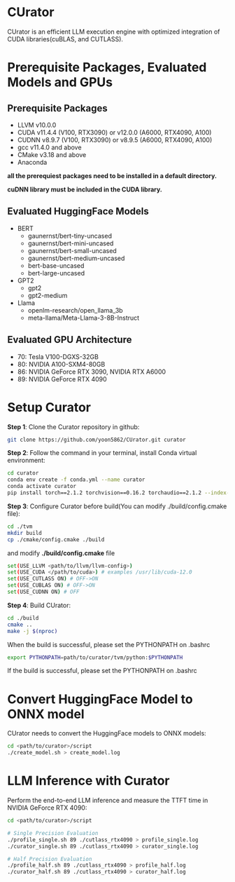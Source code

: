 
# CUrator
  CUrator is an efficient LLM execution engine with optimized integration of CUDA libraries(cuBLAS, and CUTLASS).

# Prerequisite Packages, Evaluated Models and GPUs

## **Prerequisite Packages**
- LLVM v10.0.0
- CUDA v11.4.4 (V100, RTX3090) or v12.0.0 (A6000, RTX4090, A100)
- CUDNN v8.9.7 (V100, RTX3090) or v8.9.5 (A6000, RTX4090, A100)
- gcc v11.4.0 and above
- CMake v3.18 and above
- Anaconda

__all the prerequiest packages need to be installed in a default directory.__


__cuDNN library must be included in the CUDA library.__

## **Evaluated HuggingFace Models**
* BERT
  * gaunernst/bert-tiny-uncased
  * gaunernst/bert-mini-uncased
  * gaunernst/bert-small-uncased
  * gaunernst/bert-medium-uncased
  * bert-base-uncased
  * bert-large-uncased
* GPT2
  * gpt2
  * gpt2-medium
* Llama
  * openlm-research/open_llama_3b
  * meta-llama/Meta-Llama-3-8B-Instruct

## **Evaluated GPU Architecture**
  - 70: Tesla V100-DGXS-32GB
  - 80: NVIDIA A100-SXM4-80GB
  - 86: NVIDIA GeForce RTX 3090, NVIDIA RTX A6000
  - 89: NVIDIA GeForce RTX 4090

# **Setup Curator**

**Step 1**: Clone the Curator repository in github:
```bash
git clone https://github.com/yoon5862/CUrator.git curator
```

**Step 2**: Follow the command in your terminal, install Conda virtual environment:
```bash
cd curator
conda env create -f conda.yml --name curator
conda activate curator
pip install torch==2.1.2 torchvision==0.16.2 torchaudio==2.1.2 --index-url https://download.pytorch.org/whl/cu118
```

**Step 3**: Configure Curator before build(You can modify ./build/config.cmake file):
```bash
cd ./tvm
mkdir build
cp ./cmake/config.cmake ./build
```
and modify **./build/config.cmake** file
```bash
set(USE_LLVM <path/to/llvm/llvm-config>)
set(USE_CUDA </path/to/cuda>) # examples /usr/lib/cuda-12.0
set(USE_CUTLASS ON) # OFF->ON
set(USE_CUBLAS ON) # OFF->ON
set(USE_CUDNN ON) # OFF
```

**Step 4**: Build CUrator:
```bash
cd ./build
cmake ..
make -j $(nproc)
```
When the build is successful, please set the PYTHONPATH on .bashrc
```bash
export PYTHONPATH=path/to/curator/tvm/python:$PYTHONPATH
```
If the build is successful, please set the PYTHONPATH on .bashrc



# **Convert HuggingFace Model to ONNX model**

CUrator needs to convert the HuggingFace models to ONNX models:
```bash
cd <path/to/curator>/script
./create_model.sh > create_model.log
```

# **LLM Inference with Curator**
Perform the end-to-end LLM inference and measure the TTFT time in NVIDIA GeForce RTX 4090:
```bash
cd <path/to/curator>/script

# Single Precision Evaluation
./profile_single.sh 89 ./cutlass_rtx4090 > profile_single.log
./curator_single.sh 89 ./cutlass_rtx4090 > curator_single.log

# Half Precision Evaluation
./profile_half.sh 89 ./cutlass_rtx4090 > profile_half.log
./curator_half.sh 89 ./cutlass_rtx4090 > curator_half.log
```